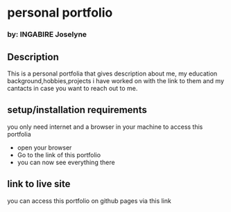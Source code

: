 # personal portfolio
### by: INGABIRE Joselyne
## Description
This is a personal portfolia that gives description about me, my  education background,hobbies,projects i have worked on with the link to them and my cantacts in case you want to reach out to me.
## setup/installation requirements
you only need internet and a browser in your machine to access this portfolia
* open your browser
* Go to the link of this portfolio
* you can now see everything there
## link to live site
you can access this portfolio on github pages via this link